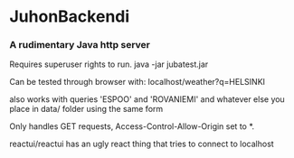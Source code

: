 # JuhonBackendi

### A rudimentary Java http server

Requires superuser rights to run.
java -jar jubatest.jar

Can be tested through browser with: 
localhost/weather?q=HELSINKI

also works with queries 'ESPOO' and 'ROVANIEMI' and whatever else you place in data/ folder using the same form

Only handles GET requests, Access-Control-Allow-Origin set to *.

reactui/reactui has an ugly react thing that tries to connect to localhost
